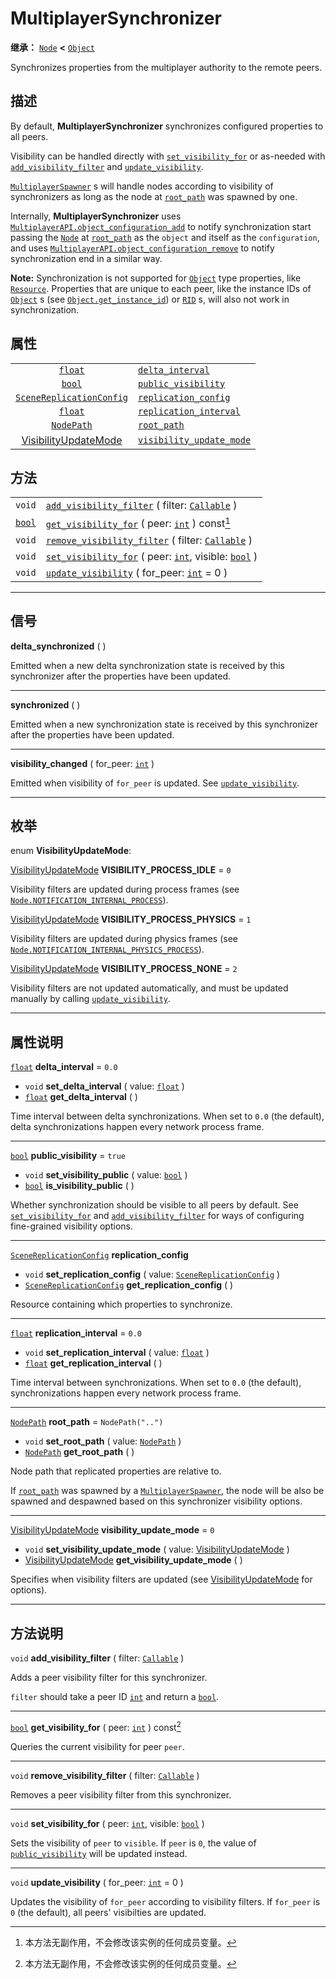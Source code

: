 <!-- ⚠ 请勿编辑本文件 ⚠ -->
<!-- 本文档使用脚本从 WeDot 引擎源码仓库生成。 -->
<!-- 生成脚本：https://github.com/WeDot-Engine/WeDot/tree/4.3/doc/tools/make_md.py； -->
<!-- 原文件：https://github.com/WeDot-Engine/WeDot/tree/4.3/modules/multiplayer/doc_classes/MultiplayerSynchronizer.xml。 -->

<div id="_class_multiplayersynchronizer"></div>

# MultiplayerSynchronizer

**继承：** [`Node`](class_node.md) **<** [`Object`](class_object.md)

Synchronizes properties from the multiplayer authority to the remote peers.

## 描述

By default, **MultiplayerSynchronizer** synchronizes configured properties to all peers.

Visibility can be handled directly with [`set_visibility_for`](#class_multiplayersynchronizer_method_set_visibility_for) or as-needed with [`add_visibility_filter`](#class_multiplayersynchronizer_method_add_visibility_filter) and [`update_visibility`](#class_multiplayersynchronizer_method_update_visibility).

 [`MultiplayerSpawner`](class_multiplayerspawner.md) s will handle nodes according to visibility of synchronizers as long as the node at [`root_path`](#class_multiplayersynchronizer_property_root_path) was spawned by one.

Internally, **MultiplayerSynchronizer** uses [`MultiplayerAPI.object_configuration_add`](#class_multiplayerapi_method_object_configuration_add) to notify synchronization start passing the [`Node`](class_node.md) at [`root_path`](#class_multiplayersynchronizer_property_root_path) as the `object` and itself as the `configuration`, and uses [`MultiplayerAPI.object_configuration_remove`](#class_multiplayerapi_method_object_configuration_remove) to notify synchronization end in a similar way.

 **Note:** Synchronization is not supported for [`Object`](class_object.md) type properties, like [`Resource`](class_resource.md). Properties that are unique to each peer, like the instance IDs of [`Object`](class_object.md) s (see [`Object.get_instance_id`](#class_object_method_get_instance_id)) or [`RID`](class_rid.md) s, will also not work in synchronization.

## 属性

|||
|:-:|:--|
| [`float`](class_float.md)                                                  | [`delta_interval`](#class_multiplayersynchronizer_property_delta_interval)                 | ``0.0``            |
| [`bool`](class_bool.md)                                                    | [`public_visibility`](#class_multiplayersynchronizer_property_public_visibility)           | ``true``           |
| [`SceneReplicationConfig`](class_scenereplicationconfig.md)                | [`replication_config`](#class_multiplayersynchronizer_property_replication_config)         |                    |
| [`float`](class_float.md)                                                  | [`replication_interval`](#class_multiplayersynchronizer_property_replication_interval)     | ``0.0``            |
| [`NodePath`](class_nodepath.md)                                            | [`root_path`](#class_multiplayersynchronizer_property_root_path)                           | ``NodePath("..")`` |
| [VisibilityUpdateMode](#enum_multiplayersynchronizer_visibilityupdatemode) | [`visibility_update_mode`](#class_multiplayersynchronizer_property_visibility_update_mode) | ``0``              |

## 方法

|||
|:-:|:--|
| `void`                  | [`add_visibility_filter`](#class_multiplayersynchronizer_method_add_visibility_filter) ( filter: [`Callable`](class_callable.md) )                 |
| [`bool`](class_bool.md) | [`get_visibility_for`](#class_multiplayersynchronizer_method_get_visibility_for) ( peer: [`int`](class_int.md) ) const[^const]                     |
| `void`                  | [`remove_visibility_filter`](#class_multiplayersynchronizer_method_remove_visibility_filter) ( filter: [`Callable`](class_callable.md) )           |
| `void`                  | [`set_visibility_for`](#class_multiplayersynchronizer_method_set_visibility_for) ( peer: [`int`](class_int.md), visible: [`bool`](class_bool.md) ) |
| `void`                  | [`update_visibility`](#class_multiplayersynchronizer_method_update_visibility) ( for_peer: [`int`](class_int.md) = 0 )                             |

<!-- rst-class:: classref-section-separator -->

---

## 信号

<div id="_class_class_multiplayersynchronizer_signal_delta_synchronized"></div>

**delta_synchronized** ( ) <div id="class_multiplayersynchronizer_signal_delta_synchronized"></div>

Emitted when a new delta synchronization state is received by this synchronizer after the properties have been updated.

<!-- rst-class:: classref-item-separator -->

---

<div id="_class_class_multiplayersynchronizer_signal_synchronized"></div>

**synchronized** ( ) <div id="class_multiplayersynchronizer_signal_synchronized"></div>

Emitted when a new synchronization state is received by this synchronizer after the properties have been updated.

<!-- rst-class:: classref-item-separator -->

---

<div id="_class_class_multiplayersynchronizer_signal_visibility_changed"></div>

**visibility_changed** ( for_peer: [`int`](class_int.md) ) <div id="class_multiplayersynchronizer_signal_visibility_changed"></div>

Emitted when visibility of `for_peer` is updated. See [`update_visibility`](#class_multiplayersynchronizer_method_update_visibility).

<!-- rst-class:: classref-section-separator -->

---

## 枚举

<div id="_class_enum_multiplayersynchronizer_visibilityupdatemode"></div>

enum **VisibilityUpdateMode**: <div id="enum_multiplayersynchronizer_visibilityupdatemode"></div>

<div id="_class_multiplayersynchronizer_constant_visibility_process_idle"></div>

[VisibilityUpdateMode](#enum_multiplayersynchronizer_visibilityupdatemode) **VISIBILITY_PROCESS_IDLE** = ``0``

Visibility filters are updated during process frames (see [`Node.NOTIFICATION_INTERNAL_PROCESS`](#class_node_constant_notification_internal_process)).

<div id="_class_multiplayersynchronizer_constant_visibility_process_physics"></div>

[VisibilityUpdateMode](#enum_multiplayersynchronizer_visibilityupdatemode) **VISIBILITY_PROCESS_PHYSICS** = ``1``

Visibility filters are updated during physics frames (see [`Node.NOTIFICATION_INTERNAL_PHYSICS_PROCESS`](#class_node_constant_notification_internal_physics_process)).

<div id="_class_multiplayersynchronizer_constant_visibility_process_none"></div>

[VisibilityUpdateMode](#enum_multiplayersynchronizer_visibilityupdatemode) **VISIBILITY_PROCESS_NONE** = ``2``

Visibility filters are not updated automatically, and must be updated manually by calling [`update_visibility`](#class_multiplayersynchronizer_method_update_visibility).

<!-- rst-class:: classref-section-separator -->

---

## 属性说明

<div id="_class_multiplayersynchronizer_property_delta_interval"></div>

[`float`](class_float.md) **delta_interval** = ``0.0`` <div id="class_multiplayersynchronizer_property_delta_interval"></div>

- `void` **set_delta_interval** ( value: [`float`](class_float.md) )
- [`float`](class_float.md) **get_delta_interval** ( )

Time interval between delta synchronizations. When set to `0.0` (the default), delta synchronizations happen every network process frame.

<!-- rst-class:: classref-item-separator -->

---

<div id="_class_multiplayersynchronizer_property_public_visibility"></div>

[`bool`](class_bool.md) **public_visibility** = ``true`` <div id="class_multiplayersynchronizer_property_public_visibility"></div>

- `void` **set_visibility_public** ( value: [`bool`](class_bool.md) )
- [`bool`](class_bool.md) **is_visibility_public** ( )

Whether synchronization should be visible to all peers by default. See [`set_visibility_for`](#class_multiplayersynchronizer_method_set_visibility_for) and [`add_visibility_filter`](#class_multiplayersynchronizer_method_add_visibility_filter) for ways of configuring fine-grained visibility options.

<!-- rst-class:: classref-item-separator -->

---

<div id="_class_multiplayersynchronizer_property_replication_config"></div>

[`SceneReplicationConfig`](class_scenereplicationconfig.md) **replication_config** <div id="class_multiplayersynchronizer_property_replication_config"></div>

- `void` **set_replication_config** ( value: [`SceneReplicationConfig`](class_scenereplicationconfig.md) )
- [`SceneReplicationConfig`](class_scenereplicationconfig.md) **get_replication_config** ( )

Resource containing which properties to synchronize.

<!-- rst-class:: classref-item-separator -->

---

<div id="_class_multiplayersynchronizer_property_replication_interval"></div>

[`float`](class_float.md) **replication_interval** = ``0.0`` <div id="class_multiplayersynchronizer_property_replication_interval"></div>

- `void` **set_replication_interval** ( value: [`float`](class_float.md) )
- [`float`](class_float.md) **get_replication_interval** ( )

Time interval between synchronizations. When set to `0.0` (the default), synchronizations happen every network process frame.

<!-- rst-class:: classref-item-separator -->

---

<div id="_class_multiplayersynchronizer_property_root_path"></div>

[`NodePath`](class_nodepath.md) **root_path** = ``NodePath("..")`` <div id="class_multiplayersynchronizer_property_root_path"></div>

- `void` **set_root_path** ( value: [`NodePath`](class_nodepath.md) )
- [`NodePath`](class_nodepath.md) **get_root_path** ( )

Node path that replicated properties are relative to.

If [`root_path`](#class_multiplayersynchronizer_property_root_path) was spawned by a [`MultiplayerSpawner`](class_multiplayerspawner.md), the node will be also be spawned and despawned based on this synchronizer visibility options.

<!-- rst-class:: classref-item-separator -->

---

<div id="_class_multiplayersynchronizer_property_visibility_update_mode"></div>

[VisibilityUpdateMode](#enum_multiplayersynchronizer_visibilityupdatemode) **visibility_update_mode** = ``0`` <div id="class_multiplayersynchronizer_property_visibility_update_mode"></div>

- `void` **set_visibility_update_mode** ( value: [VisibilityUpdateMode](#enum_multiplayersynchronizer_visibilityupdatemode) )
- [VisibilityUpdateMode](#enum_multiplayersynchronizer_visibilityupdatemode) **get_visibility_update_mode** ( )

Specifies when visibility filters are updated (see [VisibilityUpdateMode](#enum_multiplayersynchronizer_visibilityupdatemode) for options).

<!-- rst-class:: classref-section-separator -->

---

## 方法说明

<div id="_class_multiplayersynchronizer_method_add_visibility_filter"></div>

`void` **add_visibility_filter** ( filter: [`Callable`](class_callable.md) )<div id="class_multiplayersynchronizer_method_add_visibility_filter"></div>

Adds a peer visibility filter for this synchronizer.

 `filter` should take a peer ID [`int`](class_int.md) and return a [`bool`](class_bool.md).

<!-- rst-class:: classref-item-separator -->

---

<div id="_class_multiplayersynchronizer_method_get_visibility_for"></div>

[`bool`](class_bool.md) **get_visibility_for** ( peer: [`int`](class_int.md) ) const[^const]<div id="class_multiplayersynchronizer_method_get_visibility_for"></div>

Queries the current visibility for peer `peer`.

<!-- rst-class:: classref-item-separator -->

---

<div id="_class_multiplayersynchronizer_method_remove_visibility_filter"></div>

`void` **remove_visibility_filter** ( filter: [`Callable`](class_callable.md) )<div id="class_multiplayersynchronizer_method_remove_visibility_filter"></div>

Removes a peer visibility filter from this synchronizer.

<!-- rst-class:: classref-item-separator -->

---

<div id="_class_multiplayersynchronizer_method_set_visibility_for"></div>

`void` **set_visibility_for** ( peer: [`int`](class_int.md), visible: [`bool`](class_bool.md) )<div id="class_multiplayersynchronizer_method_set_visibility_for"></div>

Sets the visibility of `peer` to `visible`. If `peer` is `0`, the value of [`public_visibility`](#class_multiplayersynchronizer_property_public_visibility) will be updated instead.

<!-- rst-class:: classref-item-separator -->

---

<div id="_class_multiplayersynchronizer_method_update_visibility"></div>

`void` **update_visibility** ( for_peer: [`int`](class_int.md) = 0 )<div id="class_multiplayersynchronizer_method_update_visibility"></div>

Updates the visibility of `for_peer` according to visibility filters. If `for_peer` is `0` (the default), all peers' visibilties are updated.

[^virtual]: 本方法通常需要用户覆盖才能生效。
[^const]: 本方法无副作用，不会修改该实例的任何成员变量。
[^vararg]: 本方法除了能接受在此处描述的参数外，还能够继续接受任意数量的参数。
[^constructor]: 本方法用于构造某个类型。
[^static]: 调用本方法无需实例，可直接使用类名进行调用。
[^operator]: 本方法描述的是使用本类型作为左操作数的有效运算符。
[^bitfield]: 这个值是由下列位标志构成位掩码的整数。
[^void]: 无返回值。
